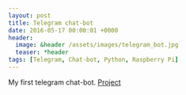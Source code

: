 ```yaml
---
layout: post
title: Telegram chat-bot
date: 2016-05-17 00:00:01 +0000
header:
  image: &header /assets/images/telegram_bot.jpg
  teaser: *header
tags: [Telegram, Chat-bot, Python, Raspberry Pi]
---
```


My first telegram chat-bot. [Project](https://github.com/akarazeevprojects/TelegramBot)
